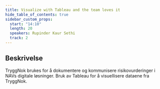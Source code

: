 ```yaml
---
title: Visualize with Tableau and the team loves it
hide_table_of_contents: true
sidebar_custom_props:
  start: "14:10"
  length: 20
  speakers: Rupinder Kaur Sethi
  track: 2
---
```


## Beskrivelse
TryggNok brukes for å dokumentere og kommunisere risikovurderinger i NAVs digitale løsninger. Bruk av Tableau for å visuellisere dataene fra TryggNok. 